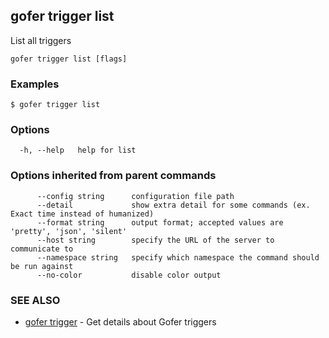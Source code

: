 ## gofer trigger list

List all triggers

```
gofer trigger list [flags]
```

### Examples

```
$ gofer trigger list
```

### Options

```
  -h, --help   help for list
```

### Options inherited from parent commands

```
      --config string      configuration file path
      --detail             show extra detail for some commands (ex. Exact time instead of humanized)
      --format string      output format; accepted values are 'pretty', 'json', 'silent'
      --host string        specify the URL of the server to communicate to
      --namespace string   specify which namespace the command should be run against
      --no-color           disable color output
```

### SEE ALSO

- [gofer trigger](gofer_trigger.md) - Get details about Gofer triggers
